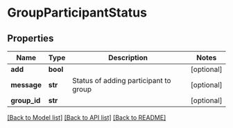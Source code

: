 # GroupParticipantStatus

## Properties
Name | Type | Description | Notes
------------ | ------------- | ------------- | -------------
**add** | **bool** |  | [optional] 
**message** | **str** | Status of adding participant to group | [optional] 
**group_id** | **str** |  | [optional] 

[[Back to Model list]](../README.md#documentation-for-models) [[Back to API list]](../README.md#documentation-for-api-endpoints) [[Back to README]](../README.md)


